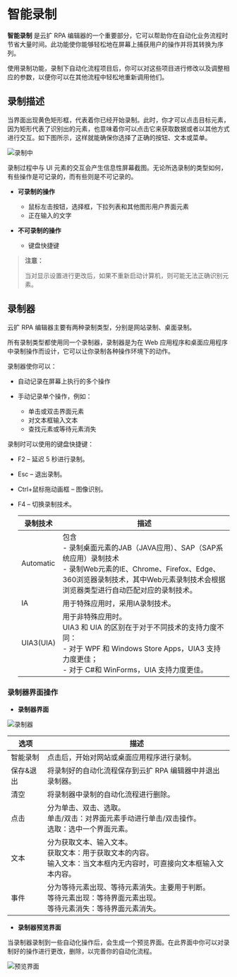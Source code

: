 # 智能录制

**智能录制** 是云扩 RPA 编辑器的一个重要部分，它可以帮助你在自动化业务流程时节省大量时间。此功能使你能够轻松地在屏幕上捕获用户的操作并将其转换为序列。

使用录制功能，录制下自动化流程项目后，你可以对这些项目进行修改以及调整相应的参数，以便你可以在其他流程中轻松地重新调用他们。

## 录制描述

当界面出现黄色矩形框，代表着你已经开始录制。此时，你才可以点击目标元素，因为矩形代表了识别出的元素，也意味着你可以点击它来获取数据或者以其他方式进行交互。如下图所示，这样就能确保你选择了正确的按钮、文本或菜单。

![录制中](https://docimages.blob.core.chinacloudapi.cn/images/Studio/recording/recording.png)

录制过程中与 UI 元素的交互会产生信息性屏幕截图。无论所选录制的类型如何，有些操作是可记录的，而有些则是不可记录的。

- **可录制的操作**

  - 鼠标左击按钮，选择框，下拉列表和其他图形用户界面元素
  - 正在输入的文字

- **不可录制的操作**

  - 键盘快捷键

> **注意：**
>
> 当对显示设置进行更改后，如果不重新启动计算机，则可能无法正确识别元素。

## 录制器

云扩 RPA 编辑器主要有两种录制类型，分别是网站录制、桌面录制。

所有录制类型都使用同一个录制器，录制器是为在 Web 应用程序和桌面应用程序中录制操作而设计，它可以让你录制各种操作环境下的动作。

录制器使你可以：

- 自动记录在屏幕上执行的多个操作

- 手动记录单个操作，例如：

  - 单击或双击界面元素
  - 对文本框输入文本
  - 查找元素或等待元素消失

录制时可以使用的键盘快捷键：

- F2 – 延迟 5 秒进行录制。
- Esc – 退出录制。
- Ctrl+鼠标拖动画框 – 图像识别。
- F4 – 切换录制技术。

    |录制技术| 描述|
    |-----|-----|
    |Automatic |包含</br>- 录制桌面元素的JAB（JAVA应用）、SAP（SAP系统应用）录制技术</br>- 录制Web元素的IE、Chrome、Firefox、Edge、360浏览器录制技术，其中Web元素录制技术会根据浏览器类型进行自动匹配对应的录制技术。 |
    |IA|用于特殊应用时，采用IA录制技术。|
    |UIA3(UIA)|用于非特殊应用时。</br> UIA3 和 UIA 的区别在于对于不同技术的支持力度不同： </br> - 对于 WPF 和 Windows Store Apps，UIA3 支持力度更佳；</br>- 对于 C#和 WinForms，UIA 支持力度更佳。|

### 录制器界面操作

- **录制器界面**

![录制器](https://docimages.blob.core.chinacloudapi.cn/images/Studio/recording/recorder.PNG)

|选项| 描述|
|-----|-----|
|智能录制 |点击后，开始对网站或桌面应用程序进行录制。 |
|保存&退出 |将录制好的自动化流程保存到云扩 RPA 编辑器中并退出录制器。|
|清空 |将录制器中录制的自动化流程进行删除。|
|点击 |分为单击、双击、选取。</br> 单击/双击：对界面元素手动进行单击/双击操作。</br> 选取：选中一个界面元素。|
|文本 |分为获取文本、输入文本。 </br> 获取文本：用于获取文本的内容。 </br> 输入文本：当文本框内无内容时，可直接向文本框输入文本内容。 |
|事件 |分为等待元素出现、等待元素消失。主要用于判断。</br> 等待元素出现：等待界面元素出现。</br> 等待元素消失：等待界面元素消失。|

- **录制器预览界面**

当录制器录制到一些自动化操作后，会生成一个预览界面。在此界面中你可以对录制好的操作进行更改，删除，以完善你的自动化流程。

![预览界面](https://docimages.blob.core.chinacloudapi.cn/images/Studio/recording/preview.PNG)
